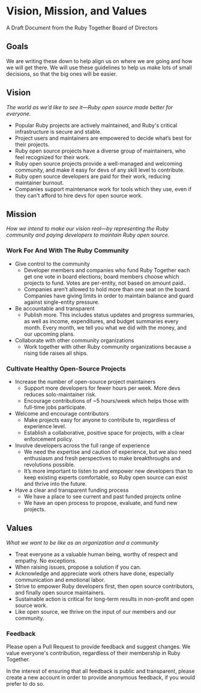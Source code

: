 # Vision, Mission, and Values

A Draft Document from the Ruby Together Board of Directors

## Goals

We are writing these down to help align us on where we are going and how we will
get there. We will use these guidelines to help us make lots of small decisions,
so that the big ones will be easier.

## Vision
_The world as we’d like to see it—Ruby open source made better for everyone._

* Popular Ruby projects are actively maintained, and Ruby's critical infrastructure is secure and stable.
* Project users and maintainers are empowered to decide what’s best for their projects.
* Ruby open source projects have a diverse group of maintainers, who feel recognized for their work.
* Ruby open source projects provide a well-managed and welcoming community, and make it easy for devs of any skill level to contribute.
* Ruby open source developers are paid for their work, reducing maintainer burnout.
* Companies support maintenance work for tools which they use, even if they can't afford to hire devs for open source work.

## Mission
_How we intend to make our vision real—by representing the Ruby community and paying developers to maintain Ruby open source._

### Work For And With The Ruby Community
* Give control to the community
  * Developer members and companies who fund Ruby Together each get one vote in board elections; board members choose which projects to fund. Votes are per-entity, not based on amount paid..
  * Companies aren’t allowed to hold more than one seat on the board. Companies have giving limits in order to maintain balance and guard against single-entity pressure.
* Be accountable and transparent
  * Publish more. This includes status updates and progress summaries, as well as income, expenditures, and budget summaries every month. Every month, we tell you what we did with the money, and our upcoming plans.
* Collaborate with other community organizations
  * Work together with other Ruby community organizations because a rising tide raises all ships.

### Cultivate Healthy Open-Source Projects

* Increase the number of open-source project maintainers
  * Support more developers for fewer hours per week. More devs reduces solo-maintainer risk.
  * Encourage contributions of ~5 hours/week which helps those with full-time jobs participate.
* Welcome and encourage contributors
  * Make projects easy for anyone to contribute to, regardless of experience level.
  * Establish a collaborative, positive space for projects, with a clear enforcement policy.
* Involve developers across the full range of experience
  * We need the expertise and caution of experience, but we also need enthusiasm and fresh perspectives to make breakthroughs and revolutions possible.
  * It’s more important to listen to and empower new developers than to keep existing experts comfortable, so Ruby open source can exist and thrive into the future.
* Have a clear and transparent funding process
  * We have a place to see current and past funded projects online
  * We have an open process to propose, evaluate, and fund new projects.

## Values
_What we want to be like as an organization and a community_

* Treat everyone as a valuable human being, worthy of respect and empathy. No exceptions.
* When raising issues, propose a solution if you can.
* Acknowledge and appreciate work others have done, especially communication and emotional labor.
* Strive to empower Ruby developers first, then open source contributors, and finally open source maintainers.
* Sustainable action is critical for long-term results in non-profit and open source work.
* Like open source, we thrive on the input of our members and our community.

### Feedback

Please open a Pull Request to provide feedback and suggest changes. We value
everyone's contribution, regardless of their membership in Ruby Together.

In the interest of ensuring that all feedback is public and transparent, please create a new account in order to provide anonymous feedback, if you would prefer to do so.
